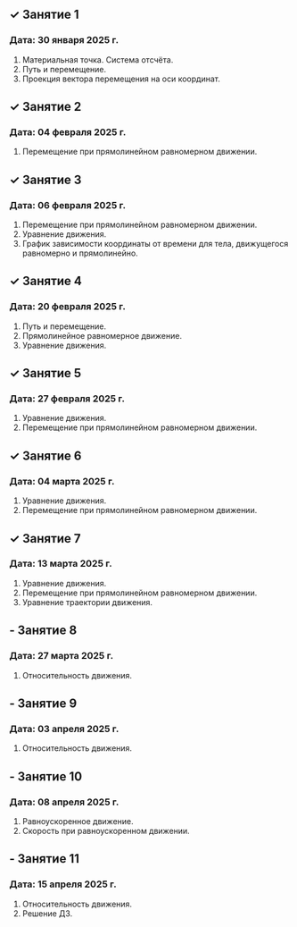 ## ✓ Занятие 1
### Дата: 30 января 2025 г.
1. Материальная точка. Система отсчёта.
1. Путь и перемещение.
1. Проекция вектора перемещения на оси координат.

## ✓ Занятие 2
### Дата: 04 февраля 2025 г.
1. Перемещение при прямолинейном равномерном движении.

## ✓ Занятие 3
### Дата: 06 февраля 2025 г.
1. Перемещение при прямолинейном равномерном движении.
1. Уравнение движения.
1. График зависимости координаты от времени для тела, движущегося равномерно и прямолинейно.

## ✓ Занятие 4
### Дата: 20 февраля 2025 г.
1. Путь и перемещение.
1. Прямолинейное равномерное движение.
1. Уравнение движения.

## ✓ Занятие 5
### Дата: 27 февраля 2025 г.
1. Уравнение движения.
1. Перемещение при прямолинейном равномерном движении.

## ✓ Занятие 6
### Дата: 04 марта 2025 г.
1. Уравнение движения.
1. Перемещение при прямолинейном равномерном движении.

## ✓ Занятие 7
### Дата: 13 марта 2025 г.
1. Уравнение движения.
1. Перемещение при прямолинейном равномерном движении.
1. Уравнение траектории движения.

## - Занятие 8
### Дата: 27 марта 2025 г.
1. Относительность движения.

## - Занятие 9
### Дата: 03 апреля 2025 г.
1. Относительность движения.

## - Занятие 10
### Дата: 08 апреля 2025 г.
1. Равноускоренное движение.
1. Скорость при равноускоренном движении.

## - Занятие 11
### Дата: 15 апреля 2025 г.
1. Относительность движения.
1. Решение ДЗ.

